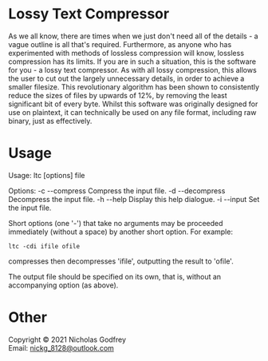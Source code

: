 # Lossy Text Compressor

As we all know, there are times when we just don't need all of the details - a
vague outline is all that's required. Furthermore, as anyone who has
experimented with methods of lossless compression will know, lossless
compression has its limits. If you are in such a situation, this is the
software for you - a lossy text compressor. As with all lossy compression,
this allows the user to cut out the largely unnecessary details, in order to
achieve a smaller filesize. This revolutionary algorithm has been shown to
consistently reduce the sizes of files by upwards of 12%, by removing the
least significant bit of every byte. Whilst this software was originally
designed for use on plaintext, it can technically be used on any file format,
including raw binary, just as effectively.

# Usage

Usage: ltc [options] file

Options:
  -c
  --compress
    Compress the input file.
  -d
  --decompress
    Decompress the input file.
  -h
  --help
    Display this help dialogue.
  -i
  --input
    Set the input file.

Short options (one '-') that take no arguments may be proceeded immediately
(without a space) by another short option. For example:

	ltc -cdi ifile ofile

compresses then decompresses 'ifile', outputting the result to 'ofile'.

The output file should be specified on its own, that is, without an
accompanying option (as above).

# Other

Copyright © 2021 Nicholas Godfrey\
Email: nickg_8128@outlook.com
